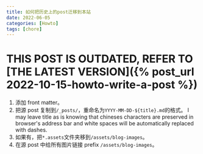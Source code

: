 ```yaml
---
title: 如何把历史上的post迁移到本站
date: 2022-06-05
categories: [Howto]
tags: [chore]
---
```


# **THIS POST IS OUTDATED, REFER TO [THE LATEST VERSION]({% post_url 2022-10-15-howto-write-a-post %})**

1. 添加 front matter。
2. 把源 post 复制到`/_posts/`，重命名为`YYYY-MM-DD-${title}.md`的格式。
   I may leave title as is knowing that chineses characters are preserved in browser's address bar and white spaces will be automatically replaced with dashes.
3. 如果有，把`*.assets`文件夹移到`/assets/blog-images`。
4. 在源 post 中给所有图片链接 prefix `/assets/blog-images`。
